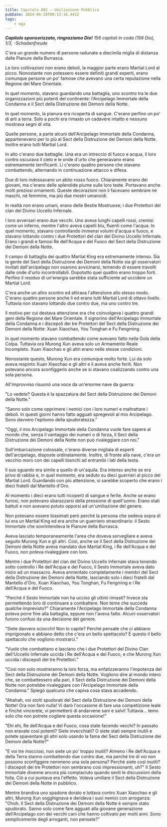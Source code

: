 ```yaml
---
title: Capitolo 882 – Umiliazione Pubblica
pubDate: 2024-06-28T08:13:16.441Z
tags:
    - mga
---
```



<em><strong>Capitolo sponsorizzato, ringraziamo Dio!</strong>
156 capitoli in coda (156 Dio), 1/3,
-Schadenfreude</em>


C'era un grande numero di persone radunate a diecimila miglia di distanza dalle Pianure della Burrasca.


Le loro coltivazioni non erano deboli, la maggior parte erano Martial Lord al picco. Nonostante non potessero essere definiti grandi esperti, erano comunque persone un po' famose che avevano una certa reputazione nella Regione del Mare Orientale.


In quel momento, stavano guardando una battaglia, uno scontro tra le due organizzazioni più potenti del continente: l'Arcipelago Immortale della Condanna e il Sect della Distruzione dei Demoni della Notte.


In quel momento, la pianura era ricoperta di sangue. C'erano perfino un po' di arti a terra. Solo a pochi era rimasto un cadavere intatto e nessuno mostrava segni di vita.


Quelle persone, a parte alcuni dell'Arcipelago Immortale della Condanna, appartenevano per lo più al Sect della Distruzione dei Demoni della Notte. Inoltre erano tutti Martial Lord.


In alto c'erano due battaglie. Una era un intreccio di fuoco e acqua, il loro contro oscurava il cielo e le onde d'urto che generavano erano estremamente terrificanti. Lì c'erano quattro persone che stavano combattendo, alternando in continuazione attacco e difesa.


Due di loro indossavano un abito rosso fuoco. Chiaramente erano dei giovani, ma c'erano delle splendide piume sulle loro teste. Portavano anche molti preziosi ornamenti. Queste decorazioni non li facevano sembrare né maschi, né femmine, ma più due mostri umanoidi.


In realtà non erano umani, erano delle Bestie Mostruose; i due Protettori del clan del Divino Uccello Infernale.


I loro avversari erano due vecchi. Uno aveva lunghi capelli rossi, cremisi come un inferno, mentre l'altro aveva capelli blu, fluenti come l'acqua. In quel momento, stavano controllando immensi volumi d'acqua e fuoco, e stavano lottando contro i due Protettori del clan del Divino Uccello Infernale. Erano i grandi e famosi Re dell'Acqua e del Fuoco del Sect della Distruzione dei Demoni della Notte.


Il campo di battaglia dei quattro Martial King era estremamente intenso. Sia la gente del Sect della Distruzione dei Demoni della Notte sia gli osservatori invitati dall'arcipelago non osarono avvicinarsi, temendo di essere travolti dalle onde d'urto incontrollabili. Dopotutto quei quattro erano troppo forti. Perfino il residuo di un'energia sarebbe stata sufficiente ad uccidere un Martial Lord.


C'era anche un altro scontro ed attirava l'attenzione allo stesso modo. C'erano quattro persone anche lì ed erano tutti Martial Lord di ottavo livello. Tuttavia non stavano lottando due contro due, ma uno contro tre.


Il motivo per cui destava attenzione era che coinvolgeva i quattro grandi geni della Regione del Mare Orientale. Il signorino dell'Arcipelago Immortale della Condanna e i discepoli dei tre Protettori del Sect della Distruzione dei Demoni della Notte: Xuan Xiaochao, You Tonghan e Fu Fengming.


In quel momento stavano combattendo come avevano fatto nella Gola della Colpa. Tuttavia ora Murong Xun aveva solo un Armamento Reale Incompleto. Xuan Xiaochao e gli altri erano nelle stesse condizioni.


Nonostante questo, Murong Xun era comunque molto forte. Lui da solo aveva respinto Xuan Xiaochao e gli altri e li aveva anche feriti. Non potevano ancora sconfiggerlo anche se si stavano coalizzando contro una sola persona.


All'improvviso risuonò una voce da un'enorme nave da guerra:


"Lo vedete? Questa è la spazzatura del Sect della Distruzione dei Demoni della Notte."


"Sanno solo come opprimere i nemici con i loro numeri e maltrattare i deboli. In questi giorni hanno fatto agguati spregevoli al mio Arcipelago. Sono davvero l'epitomo della spudoratezza."


"Oggi, il mio Arcipelago Immortale della Condanna vuole fare sapere al mondo che, senza il vantaggio dei numeri o di forza, il Sect della Distruzione dei Demoni della Notte non può rivaleggiare con noi."


Sull'imbarcazione colossale, c'erano diverse migliaia di esperti dell'arcipelago, disposte ordinatamente. Inoltre, di fronte alla nave, c'era un vecchio moro con dei capelli bianchi ad entrambi i lati della testa.


Il suo sguardo era simile a quello di un'aquila. Era intenso anche se era privo di rabbia e, in quel momento, era seduto su dieci guerrieri al picco del Martial Lord. Guardando con più attenzione, si sarebbe scoperto che erano i dieci fratelli dal Mantello d'Oro.


Al momento i dieci erano tutti ricoperti di sangue e ferite. Anche se erano furiosi, non potevano sbarazzarsi della pressione di quell'uomo. Erano stati battuti e non avevano potuto opporsi ad un'umiliazione del genere.


Non potevano essere biasimati però perché la persona che sedeva sopra di lui era un Martial King ed era anche un guerriero straordinario: il Sesto Immortale che sovrintendeva le Pianure della Burrasca.


Aveva lasciato temporaneamente l'area che doveva sorvegliare e aveva seguito Murong Xun e gli altri. Così, anche se il Sect della Distruzione dei Demoni della Notte aveva mandato due Martial King, i Re dell'Acqua e del Fuoco, non poteva rivaleggiare con loro.


Mentre i due Protettori del clan del Divino Uccello Infernale stava tenendo sotto controllo i Re dell'Acqua e del Fuoco, il Sesto Immortale aveva dato inizio ad un massacro. Aveva annientato completamente i membri del Sect della Distruzione dei Demoni della Notte, lasciando solo i dieci fratelli dal Mantello d'Oro, Xuan Xiaochao, You Tonghan, Fu Fengming e i Re dell'Acqua e del Fuoco.


"Perché il Sesto Immortale non ha ucciso gli ultimi rimasti? Invece sta permettendo loro di continuare a combattere. Non teme che succeda qualche imprevisto?" Chiaramente l'Arcipelago Immortale della Condanna poteva porre fine alla battaglia, eppure non l'aveva fatto. Alcuni osservatori furono confusi da una decisione del genere.


"Siete davvero sciocchi! Non lo capite? Perché pensate che ci abbiano imprigionato e abbiano detto che c'era un bello spettacolo? È questo il bello spettacolo che vogliono mostrarci."


"Vuole che combattano e lasciano che i due Protettori del Divino Clan dell'Uccello Infernale uccida i Re dell'Acqua e del Fuoco, e che Murong Xun uccida i discepoli dei tre Protettori."


"Così non solo mostreranno la loro forza, ma enfatizzeranno l'impotenza del Sect della Distruzione dei Demoni della Notte. Vogliono dire al mondo intero che, se combattessero alla pari, il Sect della Distruzione dei Demoni della Notte non potrebbe rivaleggiare con l'Arcipelago Immortale della Condanna." Spiegò qualcuno che capiva cosa stava accadendo.


"Ahahah, voi stolti spudorati del Sect della Distruzione dei Demoni della Notte! Ora non farò nulla! Vi darò l'occasione di fare una competizione leale e finché vincerete, vi permetterò di andarvene sani e salvi! Tuttavia... temo solo che non potrete cogliere questa occasione!"


"Ehi ehi, Re dell'Acqua e del Fuoco, cosa state facendo vecchi? In passato non eravate così potenti? Siete invecchiati? O siete stati sempre inutili e potete spaventare gli altri solo usando la fama del Sect della Distruzione dei Demoni della Notte?"


"E voi tre mocciosi, non siete un po' troppo inutili? Almeno i Re dell'Acqua e della Terra stanno combattendo due contro due, ma perché tre di voi non possono sconfiggere nemmeno una sola persona? Perché siete così inutili? I discepoli dei tre Protettori non sembrano così impressionanti, uh?" Il Sesto Immortale divenne ancora più compiaciuto quando sentì le discussioni della folla. Ciò a cui puntava era l'effetto. Voleva umiliare il Sect della Distruzione dei Demoni della Notte in pubblico.


Mentre brandiva uno spadone dorato e lottava contro Xuan Xiaochao e gli altri, Murong Xun sogghignava e derideva i suoi nemici con arroganza: "Ohoh. Il Sect della Distruzione dei Demoni della Notte è sempre stato spudorato. Sanno solo come fare agguati alla giovane generazione dell'Arcipelago con dei vecchi cani che hanno coltivato per molti anni. Sono semplicemente degli arroganti, non pensate?"
                                


                                



